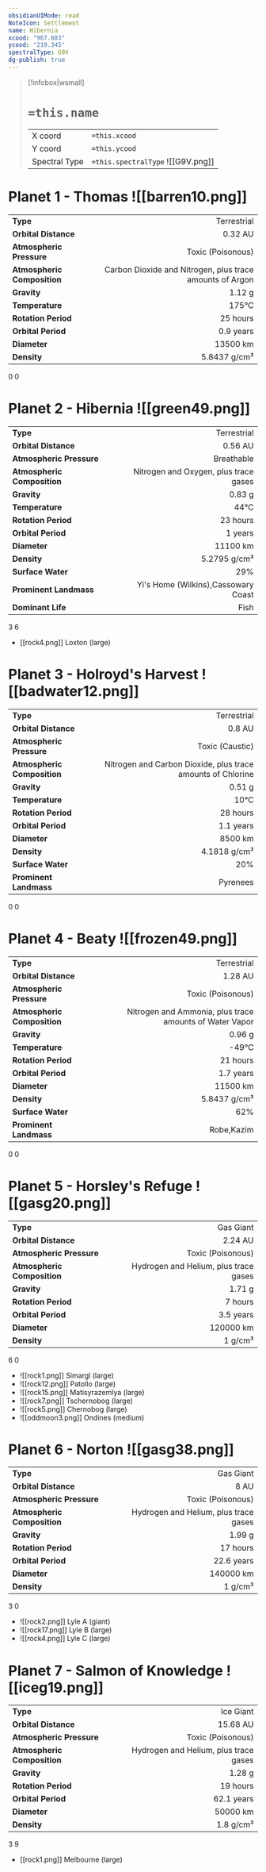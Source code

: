 ```yaml
---
obsidianUIMode: read
NoteIcon: Settlement
name: Hibernia
xcood: "967.683"
ycood: "219.345"
spectralType: G9V
dg-publish: true
---
```

> [!infobox|wsmall]
> # `=this.name`
> | | |
> | - | - |
> | X coord | `=this.xcood` |
> | Y coord| `=this.ycood` |
> | Spectral Type | `=this.spectralType` ![[G9V.png]] |

# Planet 1 - Thomas ![[barren10.png]]
|                             |                           |
| --------------------------- | -------------------------:|
| **Type**                    |             Terrestrial |
| **Orbital Distance**        |   0.32 AU |
| **Atmospheric Pressure**    |       Toxic (Poisonous) |
| **Atmospheric Composition** |      Carbon Dioxide and Nitrogen, plus trace amounts of Argon |
| **Gravity**                 |        1.12 g |
| **Temperature**             |    175°C |
| **Rotation Period**         |  25 hours |
| **Orbital Period** | 0.9 years |
| **Diameter**                |      13500 km | 
| **Density**                 |    5.8437 g/cm³ |



0
0



# Planet 2 - Hibernia ![[green49.png]]
|                             |                           |
| --------------------------- | -------------------------:|
| **Type**                    |             Terrestrial |
| **Orbital Distance**        |   0.56 AU |
| **Atmospheric Pressure**    |       Breathable |
| **Atmospheric Composition** |      Nitrogen and Oxygen, plus trace gases |
| **Gravity**                 |        0.83 g |
| **Temperature**             |    44°C |
| **Rotation Period**         |  23 hours |
| **Orbital Period** | 1 years |
| **Diameter**                |      11100 km | 
| **Density**                 |    5.2795 g/cm³ |
| **Surface Water**           |           29% | 
| **Prominent Landmass**      |         Yi's Home (Wilkins),Cassowary Coast | 
| **Dominant Life**           |         Fish |



3
6

- [[rock4.png]] Loxton (large)

# Planet 3 - Holroyd's Harvest ![[badwater12.png]]
|                             |                           |
| --------------------------- | -------------------------:|
| **Type**                    |             Terrestrial |
| **Orbital Distance**        |   0.8 AU |
| **Atmospheric Pressure**    |       Toxic (Caustic) |
| **Atmospheric Composition** |      Nitrogen and Carbon Dioxide, plus trace amounts of Chlorine |
| **Gravity**                 |        0.51 g |
| **Temperature**             |    10°C |
| **Rotation Period**         |  28 hours |
| **Orbital Period** | 1.1 years |
| **Diameter**                |      8500 km | 
| **Density**                 |    4.1818 g/cm³ |
| **Surface Water**           |           20% | 
| **Prominent Landmass**      |         Pyrenees | 



0
0



# Planet 4 - Beaty ![[frozen49.png]]
|                             |                           |
| --------------------------- | -------------------------:|
| **Type**                    |             Terrestrial |
| **Orbital Distance**        |   1.28 AU |
| **Atmospheric Pressure**    |       Toxic (Poisonous) |
| **Atmospheric Composition** |      Nitrogen and Ammonia, plus trace amounts of Water Vapor |
| **Gravity**                 |        0.96 g |
| **Temperature**             |    -49°C |
| **Rotation Period**         |  21 hours |
| **Orbital Period** | 1.7 years |
| **Diameter**                |      11500 km | 
| **Density**                 |    5.8437 g/cm³ |
| **Surface Water**           |           62% | 
| **Prominent Landmass**      |         Robe,Kazim | 



0
0



# Planet 5 - Horsley's Refuge ![[gasg20.png]]
|                             |                           |
| --------------------------- | -------------------------:|
| **Type**                    |             Gas Giant |
| **Orbital Distance**        |   2.24 AU |
| **Atmospheric Pressure**    |       Toxic (Poisonous) |
| **Atmospheric Composition** |      Hydrogen and Helium, plus trace gases |
| **Gravity**                 |        1.71 g |
| **Rotation Period**         |  7 hours |
| **Orbital Period** | 3.5 years |
| **Diameter**                |      120000 km | 
| **Density**                 |    1 g/cm³ |



6
0

- ![[rock1.png]] Simargl (large)
- ![[rock12.png]] Patollo (large)
- ![[rock15.png]] Matisyrazemlya (large)
- ![[rock7.png]] Tschernobog (large)
- ![[rock5.png]] Chernobog (large)
- ![[oddmoon3.png]] Ondines (medium)


# Planet 6 - Norton ![[gasg38.png]]
|                             |                           |
| --------------------------- | -------------------------:|
| **Type**                    |             Gas Giant |
| **Orbital Distance**        |   8 AU |
| **Atmospheric Pressure**    |       Toxic (Poisonous) |
| **Atmospheric Composition** |      Hydrogen and Helium, plus trace gases |
| **Gravity**                 |        1.99 g |
| **Rotation Period**         |  17 hours |
| **Orbital Period** | 22.6 years |
| **Diameter**                |      140000 km | 
| **Density**                 |    1 g/cm³ |



3
0

- ![[rock2.png]] Lyle A (giant)
- ![[rock17.png]] Lyle B (large)
- ![[rock4.png]] Lyle C (large)


# Planet 7 - Salmon of Knowledge ![[iceg19.png]]
|                             |                           |
| --------------------------- | -------------------------:|
| **Type**                    |             Ice Giant |
| **Orbital Distance**        |   15.68 AU |
| **Atmospheric Pressure**    |       Toxic (Poisonous) |
| **Atmospheric Composition** |      Hydrogen and Helium, plus trace gases |
| **Gravity**                 |        1.28 g |
| **Rotation Period**         |  19 hours |
| **Orbital Period** | 62.1 years |
| **Diameter**                |      50000 km | 
| **Density**                 |    1.8 g/cm³ |



3
9

- [[rock1.png]] Melbourne (large)

